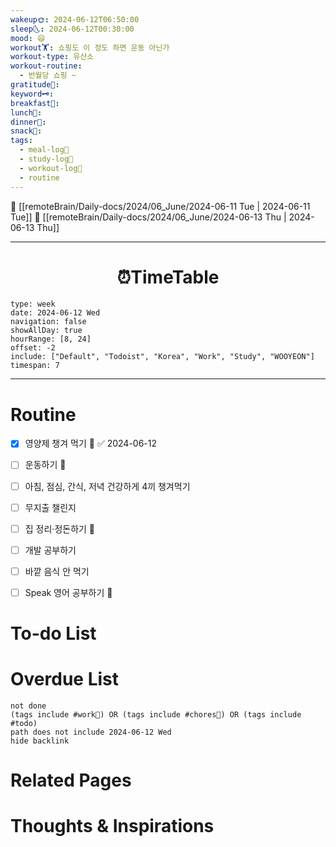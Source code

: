 ```yaml
---
wakeup🌞: 2024-06-12T06:50:00
sleep🌜: 2024-06-12T00:30:00
mood: 😄
workout🏋️: 쇼핑도 이 정도 하면 운동 아닌가
workout-type: 유산소
workout-routine:
  - 반월당 쇼핑 ~
gratitude🙏: 
keyword🗝️: 
breakfast🍳: 
lunch🍚: 
dinner🥗: 
snack🍬: 
tags:
  - meal-log📝
  - study-log📓
  - workout-log💪
  - routine
---
```


🔺 [[remoteBrain/Daily-docs/2024/06_June/2024-06-11 Tue | 2024-06-11 Tue]]
🔻 [[remoteBrain/Daily-docs/2024/06_June/2024-06-13 Thu | 2024-06-13 Thu]]
___
<h1> <center>⏰TimeTable </center> </h1>

```gEvent
type: week
date: 2024-06-12 Wed
navigation: false
showAllDay: true
hourRange: [8, 24]
offset: -2
include: ["Default", "Todoist", "Korea", "Work", "Study", "WOOYEON"]
timespan: 7
```

--- 


# Routine 

- [x] 영양제 챙겨 먹기 🔼 ✅ 2024-06-12
- [ ] 운동하기 🔼
- [ ] 아침, 점심, 간식, 저녁 건강하게 4끼 챙겨먹기
- [ ] 무지출 챌린지 
- [ ] 집 정리·정돈하기 🔼
- [ ] 개발 공부하기
- [ ] 바깥 음식 안 먹기 
- [ ] Speak 영어 공부하기 🔼 


# To-do List


# Overdue List
```tasks
not done
(tags include #work💼) OR (tags include #chores🧺) OR (tags include #todo)
path does not include 2024-06-12 Wed
hide backlink
```

# Related Pages



# Thoughts & Inspirations

